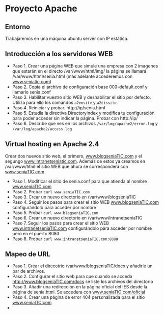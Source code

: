 # Proyecto Apache
## Entorno
Trabajaremos en una máquina ubuntu server con IP estática.

## Introducción a los servidores WEB
* Paso 1. Crear una página WEB que simule una empresa con 2 imagenes que estarán en el directo /var/www/html/img/ la página se llamará  /var/www/html/senia.html (más adelante accederemos con www.seniatic.com)
* Paso 2. Copia el archivo de configuración base 000-default.conf y llamarlo senia.conf
* Paso 3. Habilitar vuestro sitio WEB y deshabilitar el sitio por defecto. Utiliza para ello los comandos `a2ensite` y `a2dissite`.
* Paso 4. Reiniciar y probar. http://ip/senia.html
* Paso 5. Estudia la directiva DirectoryIndex y modifica tu configuración para poder acceder sin indicar la página. Probar con http://ip/
* Paso 6. Describe que ves en los archivos `/var/log/apache2/error.log` y  `/var/log/apache2/access.log` 

## Virtual hosting en Apache 2.4
Crear dos nuevos sitio web, el primero, www.blogseniaTIC.com y el segungo www.intranetseniatic.com. Además de estos ya creamos en /var/www/html el sitio WEB que ahora se corresponderá con www.seniaTIC.com
* Paso 1. Modificar el sitio de senia.conf para que atienda al nombre www.seniaTIC.com
* Paso 2. Probar `curl www.seniaTIC.com` 
* Paso 3. Crear un nuevo directorio en /var/www/blogseniaTIC
* Paso 4. Seguir los pasos para crear el sitio WEB www.blogseniaTIC.com configurándolo para acceder por nombre
* Paso 5. Probar `curl www.blogseniaTIC.com`
* Paso 6. Crear un nuevo directorio en /var/www/intranetseniaTIC
* Paso 7. Seguir los pasos para crear el sitio WEB www.intranetseniaTIC.com configurándolo para acceder por nombre pero en el puerto 8080
* Paso 8. Probar `curl www.intranetseniaTIC.com:8080`

## Mapeo de URL
* Paso 1. Crear el direcotrio /var/www/blogseniaTIC/docs y añadirle un par de archivos.
* Paso 2. Configurar el sitio web para que cuando se acceda http://www.blogseniaTIC.com/docs se liste los archivos del directorio
* Paso 3. Añadir una redirección en la página oficial del IES desde la página de senia.html. Se accedera con www.seniaTIC.com/oficial
* Paso 4. Crear una página de error 404 personalizada para el sitio www.seniaTIC.com
* 